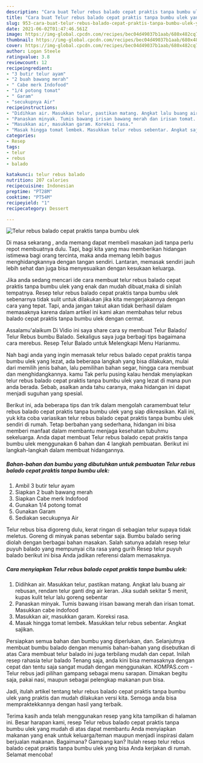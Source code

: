```yaml
---
description: "Cara buat Telur rebus balado cepat praktis tanpa bumbu ulek yang lezat Untuk Jualan"
title: "Cara buat Telur rebus balado cepat praktis tanpa bumbu ulek yang lezat Untuk Jualan"
slug: 953-cara-buat-telur-rebus-balado-cepat-praktis-tanpa-bumbu-ulek-yang-lezat-untuk-jualan
date: 2021-06-02T01:47:46.561Z
image: https://img-global.cpcdn.com/recipes/bec04d49037b1aab/680x482cq70/telur-rebus-balado-cepat-praktis-tanpa-bumbu-ulek-foto-resep-utama.jpg
thumbnail: https://img-global.cpcdn.com/recipes/bec04d49037b1aab/680x482cq70/telur-rebus-balado-cepat-praktis-tanpa-bumbu-ulek-foto-resep-utama.jpg
cover: https://img-global.cpcdn.com/recipes/bec04d49037b1aab/680x482cq70/telur-rebus-balado-cepat-praktis-tanpa-bumbu-ulek-foto-resep-utama.jpg
author: Logan Steele
ratingvalue: 3.8
reviewcount: 12
recipeingredient:
- "3 butir telur ayam"
- "2 buah bawang merah"
- " Cabe merk Indofood"
- "1/4 potong tomat"
- " Garam"
- "secukupnya Air"
recipeinstructions:
- "Didihkan air. Masukkan telur, pastikan matang. Angkat lalu buang air rebusan, rendam telur ganti dng air keran. Jika sudah sekitar 5 menit, kupas kulit telur lalu goreng sebentar"
- "Panaskan minyak. Tumis bawang irisan bawang merah dan irisan tomat. Masukkan cabe indofood"
- "Masukkan air, masukkan garam. Koreksi rasa."
- "Masak hingga tomat lembek. Masukkan telur rebus sebentar. Angkat sajikan."
categories:
- Resep
tags:
- telur
- rebus
- balado

katakunci: telur rebus balado 
nutrition: 207 calories
recipecuisine: Indonesian
preptime: "PT28M"
cooktime: "PT54M"
recipeyield: "1"
recipecategory: Dessert

---
```



![Telur rebus balado cepat praktis tanpa bumbu ulek](https://img-global.cpcdn.com/recipes/bec04d49037b1aab/680x482cq70/telur-rebus-balado-cepat-praktis-tanpa-bumbu-ulek-foto-resep-utama.jpg)

Di masa  sekarang , anda memang dapat membeli masakan jadi tanpa perlu repot membuatnya dulu. Tapi, bagi kita yang mau memberikan hidangan istimewa bagi orang tercinta, maka anda memang lebih bagus menghidangkannya dengan tangan sendiri. Lantaran, memasak sendiri jauh lebih sehat dan juga bisa menyesuaikan dengan kesukaan keluarga.

Jika anda sedang mencari ide cara membuat telur rebus balado cepat praktis tanpa bumbu ulek yang enak dan mudah dibuat,maka di sinilah tempatnya. Resep telur rebus balado cepat praktis tanpa bumbu ulek  sebenarnya tidak sulit untuk dilakukan jika kita mengerjakannya dengan cara yang tepat. Tapi, anda jangan takut akan tidak berhasil dalam memasaknya 
karena dalam artikel ini kami akan membahas telur rebus balado cepat praktis tanpa bumbu ulek dengan cermat.  

Assalamu&#39;alaikum Di Vidio ini saya share cara sy membuat Telur Balado/ Telur Rebus bumbu Balado. Sekaligus saya juga berbagi tips bagaimana cara merebus. Resep Telur Balado untuk Melengkapi Menu Harianmu.

Nah bagi anda yang ingin memasak telur rebus balado cepat praktis tanpa bumbu ulek yang lezat, ada beberapa langkah yang bisa dilakukan, mulai dari memilih jenis bahan, lalu pemilihan bahan segar, hingga cara membuat dan menghidangkannya. kamu Tak perlu pusing kalau hendak menyiapkan telur rebus balado cepat praktis tanpa bumbu ulek yang lezat di mana pun anda berada. Sebab, asalkan anda  tahu caranya, maka hidangan ini dapat menjadi suguhan yang spesial.

Berikut ini, ada beberapa tips dan trik dalam mengolah caramembuat telur rebus balado cepat praktis tanpa bumbu ulek yang siap dikreasikan. Kali ini, yuk kita coba variasikan telur rebus balado cepat praktis tanpa bumbu ulek sendiri di rumah. Tetap berbahan yang sederhana, hidangan ini bisa memberi manfaat dalam membantu menjaga kesehatan tubuhmu sekeluarga. Anda dapat membuat Telur rebus balado cepat praktis tanpa bumbu ulek menggunakan 6 bahan dan 4 langkah pembuatan. Berikut ini langkah-langkah dalam membuat hidangannya.

<!--inarticleads1-->

##### Bahan-bahan dan bumbu yang dibutuhkan untuk pembuatan Telur rebus balado cepat praktis tanpa bumbu ulek:

1. Ambil 3 butir telur ayam
1. Siapkan 2 buah bawang merah
1. Siapkan  Cabe merk Indofood
1. Gunakan 1/4 potong tomat
1. Gunakan  Garam
1. Sediakan secukupnya Air


Telur rebus bisa digoreng dulu, kerat ringan di sebagian telur supaya tidak meletus. Goreng di minyak panas sebentar saja. Bumbu balado sering diolah dengan berbagai bahan masakan. Salah satunya adalah resep telur puyuh balado yang mempunyai cita rasa yang gurih Resep telur puyuh balado berikut ini bisa Anda jadikan referensi dalam memasaknya. 

<!--inarticleads2-->

##### Cara menyiapkan Telur rebus balado cepat praktis tanpa bumbu ulek:

1. Didihkan air. Masukkan telur, pastikan matang. Angkat lalu buang air rebusan, rendam telur ganti dng air keran. Jika sudah sekitar 5 menit, kupas kulit telur lalu goreng sebentar
1. Panaskan minyak. Tumis bawang irisan bawang merah dan irisan tomat. Masukkan cabe indofood
1. Masukkan air, masukkan garam. Koreksi rasa.
1. Masak hingga tomat lembek. Masukkan telur rebus sebentar. Angkat sajikan.


Persiapkan semua bahan dan bumbu yang diperlukan, dan. Selanjutnya membuat bumbu balado dengan menumis bahan-bahan yang disebutkan di atas Cara membuat telur balado ini juga terbilang mudah dan cepat. Inilah resep rahasia telur balado Tenang saja, anda kini bisa memasaknya dengan cepat dan tentu saja sangat mudah dengan menggunakan. KOMPAS.com - Telur rebus jadi pilihan gampang sebagai menu sarapan. Dimakan begitu saja, pakai nasi, maupun sebagai pelengkap makanan pun bisa. 

Jadi, itulah artikel tentang  telur rebus balado cepat praktis tanpa bumbu ulek  yang praktis dan mudah dilakukan versi kita. Semoga anda bisa mempraktekkannya dengan hasil yang terbaik. 

Terima kasih anda telah menggunakan resep yang kita tampilkan di halaman ini. Besar harapan kami, resep  Telur rebus balado cepat praktis tanpa bumbu ulek yang mudah di atas dapat membantu Anda menyiapkan makanan yang enak untuk keluarga/teman maupun menjadi inspirasi dalam berjualan makanan. Bagaimana? Gampang kan? Itulah resep telur rebus balado cepat praktis tanpa bumbu ulek yang bisa Anda kerjakan di rumah. Selamat mencoba!

